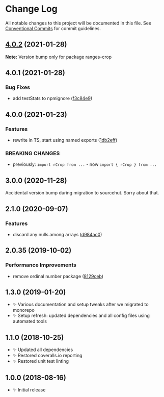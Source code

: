 # Change Log

All notable changes to this project will be documented in this file.
See [Conventional Commits](https://conventionalcommits.org) for commit guidelines.

## [4.0.2](https://github.com/codsen/codsen/compare/ranges-crop@4.0.1...ranges-crop@4.0.2) (2021-01-28)

**Note:** Version bump only for package ranges-crop





## 4.0.1 (2021-01-28)

### Bug Fixes

- add testStats to npmignore ([f3c84e9](https://github.com/codsen/codsen/commit/f3c84e95afc5514214312f913692d85b2e12eb29))

## 4.0.0 (2021-01-23)

### Features

- rewrite in TS, start using named exports ([1db2eff](https://github.com/codsen/codsen/commit/1db2eff7ce161152d1f8e6f588994b76899673c4))

### BREAKING CHANGES

- previously: `import rCrop from ...` - now `import { rCrop } from ...`

## 3.0.0 (2020-11-28)

Accidental version bump during migration to sourcehut. Sorry about that.

## 2.1.0 (2020-09-07)

### Features

- discard any nulls among arrays ([d984ac0](https://gitlab.com/codsen/codsen/commit/d984ac0b05e9f16ed8d29c12d0b8650e0ddd473c))

## 2.0.35 (2019-10-02)

### Performance Improvements

- remove ordinal number package ([8129ceb](https://gitlab.com/codsen/codsen/commit/8129ceb))

## 1.3.0 (2019-01-20)

- ✨ Various documentation and setup tweaks after we migrated to monorepo
- ✨ Setup refresh: updated dependencies and all config files using automated tools

## 1.1.0 (2018-10-25)

- ✨ Updated all dependencies
- ✨ Restored coveralls.io reporting
- ✨ Restored unit test linting

## 1.0.0 (2018-08-16)

- ✨ Initial release
